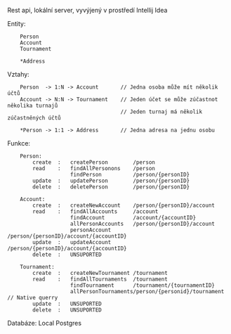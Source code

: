 Rest api, lokální server, vyvýjený v prostředí Intellij Idea

Entity: 

        Person
        Account
        Tournament
        
        *Address

Vztahy:

        Person  -> 1:N -> Account       // Jedna osoba může mít několik účtů
        Account -> N:N -> Tournament    // Jeden účet se může zúčastnot několika turnajů
                                        // Jeden turnaj má několik zúčastněných účtů
        
        *Person -> 1:1 -> Address       // Jedna adresa na jednu osobu

Funkce:

        Person:     
            create  :   createPerson        /person
            read    :   findAllPersonons    /person
                        findPerson          /person/{personID}
            update  :   updatePerson        /person/{personID}
            delete  :   deletePerson        /person/{personID}
            
        Account:
            create  :   createNewAccount    /person/{personID}/account
            read    :   findAllAccounts     /account
                        findAccount         /account/{accountID}
                        allPersonAccounts   /person/{personID}/account
                        personAccount       /person/{personID}/account/{accountID}
            update  :   updateAccount       /person/{personID}/account/{accountID}
            delete  :   UNSUPORTED
            
        Tournament:
            create  :   createNewTournament /tournament
            read    :   findAllTournaments  /tournament
                        findTournament      /tournament/{tournamentID}
                        allPersonTournaments/person/{personid}/tournament   // Native querry
            update  :   UNSUPORTED
            delete  :   UNSUPORTED
            
Databáze: Local Postgres
            
